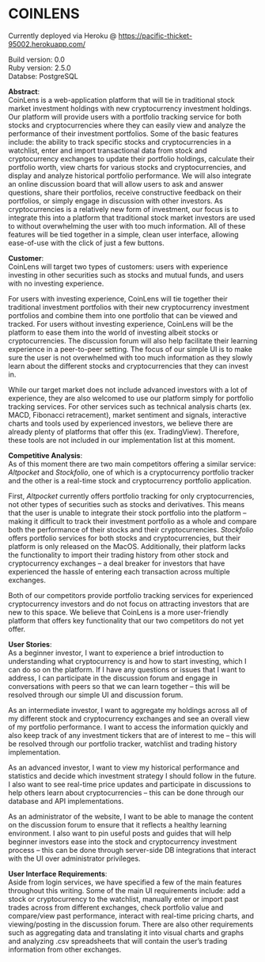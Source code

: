 # COINLENS

Currently deployed via Heroku @ https://pacific-thicket-95002.herokuapp.com/

Build version: 0.0  
Ruby version: 2.5.0  
Databse: PostgreSQL  

**Abstract**:  
CoinLens is a web-application platform that will tie in traditional stock market investment holdings with new cryptocurrency investment holdings. Our platform will provide users with a portfolio tracking service for both stocks and cryptocurrencies where they can easily view and analyze the performance of their investment portfolios. Some of the basic features include: the ability to track specific stocks and cryptocurrencies in a watchlist, enter and import transactional data from stock and cryptocurrency exchanges to update their portfolio holdings, calculate their portfolio worth, view charts for various stocks and cryptocurrencies, and display and analyze historical portfolio performance. We will also integrate an online discussion board that will allow users to ask and answer questions, share their portfolios, receive constructive feedback on their portfolios, or simply engage in discussion with other investors. As cryptocurrencies is a relatively new form of investment, our focus is to integrate this into a platform that traditional stock market investors are used to without overwhelming the user with too much information. All of these features will be tied together in a simple, clean user interface, allowing ease-of-use with the click of just a few buttons.

**Customer**:  
CoinLens will target two types of customers: users with experience investing in other securities such as stocks and mutual funds, and users with no investing experience.

For users with investing experience, CoinLens will tie together their traditional investment portfolios with their new cryptocurrency investment portfolios and combine them into one portfolio that can be viewed and tracked. For users without investing experience, CoinLens will be the platform to ease them into the world of investing albeit stocks or cryptocurrencies. The discussion forum will also help facilitate their learning experience in a peer-to-peer setting. The focus of our simple UI is to make sure the user is not overwhelmed with too much information as they slowly learn about the different stocks and cryptocurrencies that they can invest in.

While our target market does not include advanced investors with a lot of experience, they are also welcomed to use our platform simply for portfolio tracking services. For other services such as technical analysis charts (ex. MACD, Fibonacci retracement), market sentiment and signals, interactive charts and tools used by experienced investors, we believe there are already plenty of platforms that offer this (ex. TradingView). Therefore, these tools are not included in our implementation list at this moment.

**Competitive Analysis**:  
As of this moment there are two main competitors offering a similar service: *Altpocket* and *Stockfolio*, one of which is a cryptocurrency portfolio tracker and the other is a real-time stock and cryptocurrency portfolio application. 

First, *Altpocket* currently offers portfolio tracking for only cryptocurrencies, not other types of securities such as stocks and derivatives. This means that the user is unable to integrate their stock portfolio into the platform – making it difficult to track their investment portfolio as a whole and compare both the performance of their stocks and their cryptocurrencies. *Stockfolio* offers portfolio services for both stocks and cryptocurrencies, but their platform is only released on the MacOS. Additionally, their platform lacks the functionality to import their trading history from other stock and cryptocurrency exchanges – a deal breaker for investors that have experienced the hassle of entering each transaction across multiple exchanges. 

Both of our competitors provide portfolio tracking services for experienced cryptocurrency investors and do not focus on attracting investors that are new to this space. We believe that CoinLens is a more user-friendly platform that offers key functionality that our two competitors do not yet offer.

**User Stories**:  
As a beginner investor, I want to experience a brief introduction to understanding what cryptocurrency is and how to start investing, which I can do so on the platform. If I have any questions or issues that I want to address, I can participate in the discussion forum and engage in conversations with peers so that we can learn together – this will be resolved through our simple UI and discussion forum.

As an intermediate investor, I want to aggregate my holdings across all of my different stock and cryptocurrency exchanges and see an overall view of my portfolio performance. I want to access the information quickly and also keep track of any investment tickers that are of interest to me – this will be resolved through our portfolio tracker, watchlist and trading history implementation.

As an advanced investor, I want to view my historical performance and statistics and decide which investment strategy I should follow in the future. I also want to see real-time price updates and participate in discussions to help others learn about cryptocurrencies – this can be done through our database and API implementations.

As an administrator of the website, I want to be able to manage the content on the discussion forum to ensure that it reflects a healthy learning environment. I also want to pin useful posts and guides that will help beginner investors ease into the stock and cryptocurrency investment process – this can be done through server-side DB integrations that interact with the UI over administrator privileges. 

**User Interface Requirements**:  
Aside from login services, we have specified a few of the main features throughout this writing. Some of the main UI requirements include: add a stock or cryptocurrency to the watchlist, manually enter or import past trades across from different exchanges, check portfolio value and compare/view past performance, interact with real-time pricing charts, and viewing/posting in the discussion forum. There are also other requirements such as aggregating data and translating it into visual charts and graphs and analyzing .csv spreadsheets that will contain the user’s trading information from other exchanges.
